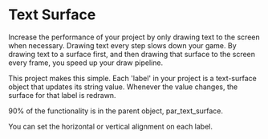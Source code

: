 # Text Surface

Increase the performance of your project by only drawing text to the screen when necessary.  Drawing text every step slows down your game. By drawing text to a surface first, and then drawing that surface to the screen every frame, you speed up your draw pipeline.

This project makes this simple. Each 'label' in your project is a text-surface object that updates its string value. Whenever the value changes, the surface for that label is redrawn.

90% of the functionality is in the parent object, par_text_surface.

You can set the horizontal or vertical alignment on each label.
